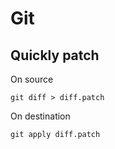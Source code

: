 # Git

## Quickly patch

On source

```
git diff > diff.patch
```

On destination

```
git apply diff.patch
```

